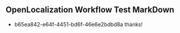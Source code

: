 ## OpenLocalization Workflow Test MarkDown
* b65ea842-e64f-4451-bd6f-46e6e2bdbd8a 
thanks!<!--HONumber=Mar16_HO4-->
